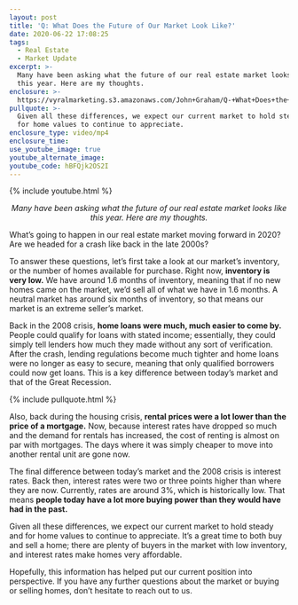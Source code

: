 ```yaml
---
layout: post
title: 'Q: What Does the Future of Our Market Look Like?'
date: 2020-06-22 17:08:25
tags:
  - Real Estate
  - Market Update
excerpt: >-
  Many have been asking what the future of our real estate market looks like
  this year. Here are my thoughts.
enclosure: >-
  https://vyralmarketing.s3.amazonaws.com/John+Graham/Q-+What+Does+the+Future+of+Our+Market+Look+Like_.mp4
pullquote: >-
  Given all these differences, we expect our current market to hold steady and
  for home values to continue to appreciate.
enclosure_type: video/mp4
enclosure_time:
use_youtube_image: true
youtube_alternate_image:
youtube_code: hBFQjk2OS2I
---
```


{% include youtube.html %}

 <p style="text-align: center;"><em>Many have been asking what the future of our real estate market looks like this year. Here are my thoughts.</em></p>

What’s going to happen in our real estate market moving forward in 2020? Are we headed for a crash like back in the late 2000s?&nbsp;

To answer these questions, let’s first take a look at our market’s inventory, or the number of homes available for purchase. Right now, **inventory is very low.** We have around 1.6 months of inventory, meaning that if no new homes came on the market, we’d sell all of what we have in 1.6 months. A neutral market has around six months of inventory, so that means our market is an extreme seller’s market.

Back in the 2008 crisis, **home loans were much, much easier to come by.** People could qualify for loans with stated income; essentially, they could simply tell lenders how much they made without any sort of verification. After the crash, lending regulations become much tighter and home loans were no longer as easy to secure, meaning that only qualified borrowers could now get loans. This is a key difference between today’s market and that of the Great Recession.&nbsp;

{% include pullquote.html %}

Also, back during the housing crisis, **rental prices were a lot lower than the price of a mortgage.** Now, because interest rates have dropped so much and the demand for rentals has increased, the cost of renting is almost on par with mortgages. The days where it was simply cheaper to move into another rental unit are gone now.&nbsp;

The final difference between today’s market and the 2008 crisis is interest rates. Back then, interest rates were two or three points higher than where they are now. Currently, rates are around 3%, which is historically low. That means **people today have a lot more buying power than they would have had in the past.&nbsp;**

Given all these differences, we expect our current market to hold steady and for home values to continue to appreciate. It’s a great time to both buy and sell a home; there are plenty of buyers in the market with low inventory, and interest rates make homes very affordable.&nbsp;&nbsp;

Hopefully, this information has helped put our current position into perspective. If you have any further questions about the market or buying or selling homes, don’t hesitate to reach out to us.